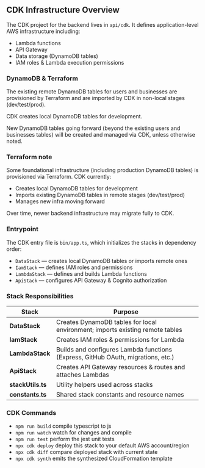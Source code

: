 ## CDK Infrastructure Overview

The CDK project for the backend lives in `api/cdk`. It defines application-level AWS infrastructure including:

- Lambda functions
- API Gateway
- Data storage (DynamoDB tables)
- IAM roles & Lambda execution permissions

### DynamoDB & Terraform

The existing remote DynamoDB tables for users and businesses are provisioned by Terraform and are
imported by CDK in non-local stages (dev/test/prod).

CDK creates local DynamoDB tables for development.

New DynamoDB tables going forward (beyond the existing users and businesses tables)
will be created and managed via CDK, unless otherwise noted.

### Terraform note

Some foundational infrastructure (including production DynamoDB tables) is provisioned via Terraform.
CDK currently:

- Creates local DynamoDB tables for development
- Imports existing DynamoDB tables in remote stages (dev/test/prod)
- Manages new infra moving forward

Over time, newer backend infrastructure may migrate fully to CDK.

### Entrypoint

The CDK entry file is `bin/app.ts`, which initializes the stacks in dependency order:

- `DataStack` — creates local DynamoDB tables or imports remote ones
- `IamStack` — defines IAM roles and permissions
- `LambdaStack` — defines and builds Lambda functions
- `ApiStack` — configures API Gateway & Cognito authorization

### Stack Responsibilities

| Stack | Purpose |
|-------|--------|
| **DataStack** | Creates DynamoDB tables for local environment; imports existing remote tables |
| **IamStack** | Creates IAM roles & permissions for Lambda |
| **LambdaStack** | Builds and configures Lambda functions (Express, GitHub OAuth, migrations, etc.) |
| **ApiStack** | Creates API Gateway resources & routes and attaches Lambdas |
| **stackUtils.ts** | Utility helpers used across stacks |
| **constants.ts** | Shared stack constants and resource names |

### CDK Commands
- `npm run build` compile typescript to js
- `npm run watch` watch for changes and compile
- `npm run test` perform the jest unit tests
- `npx cdk deploy` deploy this stack to your default AWS account/region
- `npx cdk diff` compare deployed stack with current state
- `npx cdk synth` emits the synthesized CloudFormation template
